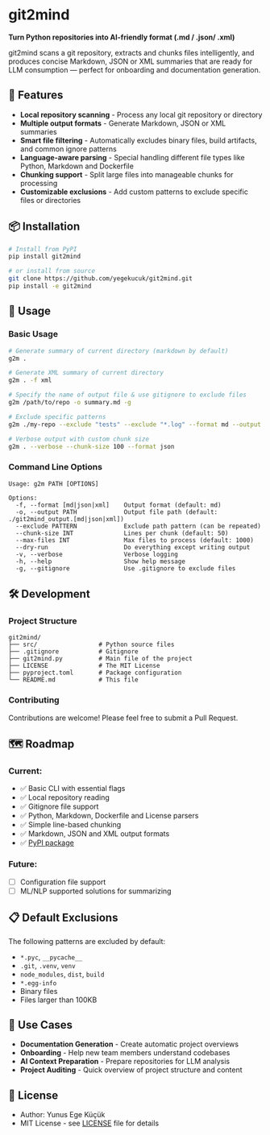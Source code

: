 # git2mind

**Turn Python repositories into AI-friendly format (.md / .json/ .xml)**

git2mind scans a git repository, extracts and chunks files intelligently, and produces concise Markdown, JSON or XML summaries that are ready for LLM consumption — perfect for onboarding and documentation generation.

## 🚀 Features

- **Local repository scanning** - Process any local git repository or directory
- **Multiple output formats** - Generate Markdown, JSON or XML summaries
- **Smart file filtering** - Automatically excludes binary files, build artifacts, and common ignore patterns
- **Language-aware parsing** - Special handling different file types like Python, Markdown and Dockerfile
- **Chunking support** - Split large files into manageable chunks for processing
- **Customizable exclusions** - Add custom patterns to exclude specific files or directories

## 📦 Installation

```bash
# Install from PyPI
pip install git2mind

# or install from source
git clone https://github.com/yegekucuk/git2mind.git
pip install -e git2mind
```

## 🎯 Usage

### Basic Usage

```bash
# Generate summary of current directory (markdown by default)
g2m .

# Generate XML summary of current directory
g2m . -f xml

# Specify the name of output file & use gitignore to exclude files
g2m /path/to/repo -o summary.md -g

# Exclude specific patterns
g2m ./my-repo --exclude "tests" --exclude "*.log" --format md --output summary.md

# Verbose output with custom chunk size
g2m . --verbose --chunk-size 100 --format json
```

### Command Line Options

```
Usage: g2m PATH [OPTIONS]

Options:
  -f, --format [md|json|xml]    Output format (default: md)
  -o, --output PATH             Output file path (default: ./git2mind_output.[md|json|xml])
  --exclude PATTERN             Exclude path pattern (can be repeated)
  --chunk-size INT              Lines per chunk (default: 50)
  --max-files INT               Max files to process (default: 1000)
  --dry-run                     Do everything except writing output
  -v, --verbose                 Verbose logging
  -h, --help                    Show help message
  -g, --gitignore               Use .gitignore to exclude files
```

## 🛠️ Development

### Project Structure

```
git2mind/
├── src/                 # Python source files
├── .gitignore           # Gitignore
├── git2mind.py          # Main file of the project
├── LICENSE              # The MIT License
├── pyproject.toml       # Package configuration
└── README.md            # This file
```

### Contributing

Contributions are welcome! Please feel free to submit a Pull Request.

## 🗺️ Roadmap

### Current:
- ✅ Basic CLI with essential flags
- ✅ Local repository reading
- ✅ Gitignore file support
- ✅ Python, Markdown, Dockerfile and License parsers
- ✅ Simple line-based chunking
- ✅ Markdown, JSON and XML output formats
- ✅ [PyPI package](https://pypi.org/project/git2mind/)

### Future:
- [ ] Configuration file support
- [ ] ML/NLP supported solutions for summarizing

## 📋 Default Exclusions

The following patterns are excluded by default:
- `*.pyc`, `__pycache__`
- `.git`, `.venv`, `venv`
- `node_modules`, `dist`, `build`
- `*.egg-info`
- Binary files
- Files larger than 100KB

## 🤝 Use Cases

- **Documentation Generation** - Create automatic project overviews
- **Onboarding** - Help new team members understand codebases
- **AI Context Preparation** - Prepare repositories for LLM analysis
- **Project Auditing** - Quick overview of project structure and content

## 📝 License

- Author: Yunus Ege Küçük
- MIT License - see [LICENSE](LICENSE) file for details
